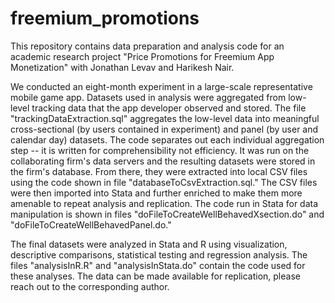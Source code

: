 # freemium_promotions

This repository contains data preparation and analysis code for an academic research project "Price Promotions for Freemium App Monetization" with Jonathan Levav and Harikesh Nair.

We conducted an eight-month experiment in a large-scale representative mobile game app. Datasets used in analysis were aggregated from low-level tracking data that the app developer observed and stored. The file "trackingDataExtraction.sql" aggregates the low-level data into meaningful cross-sectional (by users contained in experiment) and panel (by user and calendar day) datasets. The code separates out each individual aggregation step -- it is written for comprehensibility not efficiency. It was run on the collaborating firm's data servers and the resulting datasets were stored in the firm's database. From there, they were extracted into local CSV files using the code shown in file "databaseToCsvExtraction.sql." The CSV files were then imported into Stata and further enriched to make them more amenable to repeat analysis and replication. The code run in Stata for data manipulation is shown in files "doFileToCreateWellBehavedXsection.do" and "doFileToCreateWellBehavedPanel.do."

The final datasets were analyzed in Stata and R using visualization, descriptive comparisons, statistical testing and regression analysis. The files "analysisInR.R" and "analysisInStata.do" contain the code used for these analyses. The data can be made available for replication, please reach out to the corresponding author.
